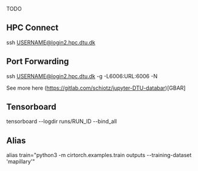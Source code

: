 TODO

## HPC Connect
ssh USERNAME@login2.hpc.dtu.dk

## Port Forwarding 
ssh USERNAME@login2.hpc.dtu.dk -g -L6006:URL:6006 -N

See more here (https://gitlab.com/schiotz/jupyter-DTU-databar)[GBAR]

## Tensorboard
tensorboard --logdir runs/RUN_ID --bind_all

## Alias 
alias train="python3 -m cirtorch.examples.train outputs --training-dataset 'mapillary'"